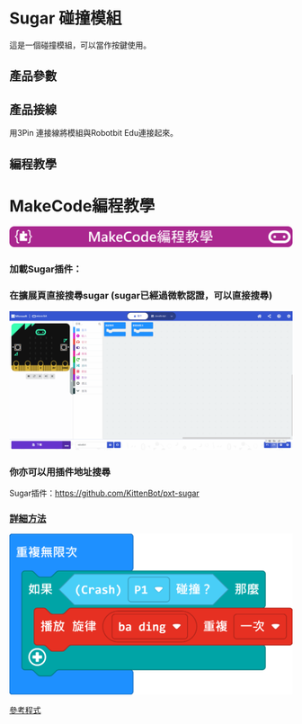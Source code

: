 # Sugar 碰撞模組

這是一個碰撞模組，可以當作按鍵使用。

## 產品參數

## 產品接線

用3Pin 連接線將模組與Robotbit Edu連接起來。

## 編程教學

# MakeCode編程教學

![](../PWmodules/images/mcbanner.png)

### 加載Sugar插件：

### 在擴展頁直接搜尋sugar (sugar已經過微軟認證，可以直接搜尋)

![](./images/sugar_search.gif)

### 你亦可以用插件地址搜尋

Sugar插件：https://github.com/KittenBot/pxt-sugar

### [詳細方法](../../Makecode/powerBrickMC)

![](./images/crash_code_mc.png)

[參考程式](https://makecode.microbit.org/_1aeAUP04fXAR)
